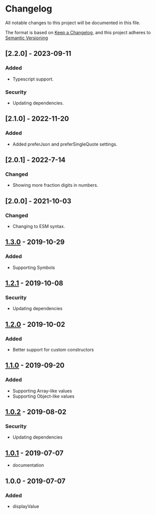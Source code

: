 # Changelog
All notable changes to this project will be documented in this file.

The format is based on [Keep a Changelog](https://keepachangelog.com/en/1.0.0/),
and this project adheres
to [Semantic Versioning](https://semver.org/spec/v2.0.0.html)

## [2.2.0] - 2023-09-11
### Added
- Typescript support.
### Security
- Updating dependencies.

## [2.1.0] - 2022-11-20
### Added
- Added preferJson and preferSingleQuote settings.

## [2.0.1] - 2022-7-14
### Changed
- Showing more fraction digits in numbers.

## [2.0.0] - 2021-10-03
### Changed
- Changing to ESM syntax.

## [1.3.0] - 2019-10-29
### Added
- Supporting Symbols

## [1.2.1] - 2019-10-08
### Security
- Updating dependencies

## [1.2.0] - 2019-10-02
### Added
- Better support for custom constructors

## [1.1.0] - 2019-09-20
### Added
- Supporting Array-like values
- Supporting Object-like values

## [1.0.2] - 2019-08-02
### Security
- Updating dependencies

## [1.0.1] - 2019-07-07
- documentation

## 1.0.0 - 2019-07-07
### Added
- displayValue

[1.3.0]: https://github.com/DarrenPaulWright/display-value/compare/v1.2.1...v1.3.0

[1.2.1]: https://github.com/DarrenPaulWright/display-value/compare/v1.2.0...v1.2.1

[1.2.0]: https://github.com/DarrenPaulWright/display-value/compare/v1.1.0...v1.2.0

[1.1.0]: https://github.com/DarrenPaulWright/display-value/compare/v1.0.2...v1.1.0

[1.0.2]: https://github.com/DarrenPaulWright/display-value/compare/v1.0.1...v1.0.2

[1.0.1]: https://github.com/DarrenPaulWright/display-value/compare/v1.0.0...v1.0.1
